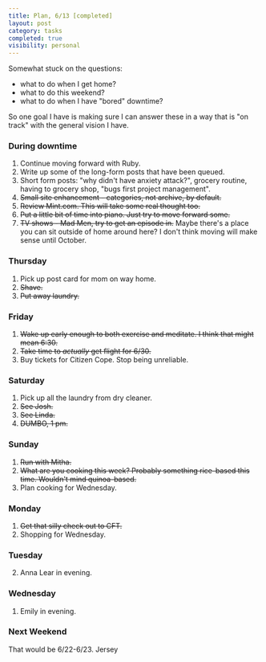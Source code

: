 ```yaml
---
title: Plan, 6/13 [completed]
layout: post
category: tasks
completed: true
visibility: personal
---
```


Somewhat stuck on the questions:

- what to do when I get home?
- what to do this weekend?
- what to do when I have "bored" downtime?

So one goal I have is making sure I can answer these in a way that is "on track" with the general vision I have.

### During downtime

1. Continue moving forward with Ruby.
2. Write up some of the long-form posts that have been queued.
3. Short form posts: "why didn't have anxiety attack?", grocery routine, having to grocery shop, "bugs first project management".
3. ~~Small site enhancement - categories, not archive, by default.~~
4. ~~Review Mint.com. This will take some real thought too.~~
5. ~~Put a little bit of time into piano. Just try to move forward some.~~
6. ~~TV shows - Mad Men, try to get an episode in.~~ Maybe there's a place you can sit outside of home around here? I don't think moving will make sense until October.


### Thursday

1. Pick up post card for mom on way home.
2. ~~Shave.~~
3. ~~Put away laundry.~~


### Friday

1. ~~Wake up early enough to both exercise and meditate. I think that might mean 6:30.~~
3. ~~Take time to *actually* get flight for 6/30.~~
4. Buy tickets for Citizen Cope. Stop being unreliable.

### Saturday

1. Pick up all the laundry from dry cleaner.
2. ~~See Josh.~~
3. ~~See Linda.~~
4. ~~DUMBO, 1 pm.~~

### Sunday

1. ~~Run with Mitha.~~
2. ~~What are you cooking this week? Probably something rice-based this time. Wouldn't mind quinoa-based.~~
3. Plan cooking for Wednesday.

### Monday

1.  ~~Get that silly check out to CFT.~~
2.  Shopping for Wednesday.

### Tuesday

2.  Anna Lear in evening.

### Wednesday

1.  Emily in evening.

### Next Weekend

That would be 6/22-6/23.  Jersey